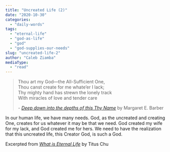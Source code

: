 ```yaml
---
title: "Uncreated Life (2)"
date: "2020-10-30"
categories: 
  - "daily-words"
tags: 
  - "eternal-life"
  - "god-as-life"
  - "god"
  - "god-supplies-our-needs"
slug: "uncreated-life-2"
author: "Caleb Ziamba"
mediaType: 
  - "read"
---
```


> Thou art my God—the All-Sufficient One,  
> Thou canst create for me whate’er I lack;  
> Thy mighty hand has strewn the lonely track  
> With miracles of love and tender care
> 
> \- [_Deep down into the depths of this Thy Name_](https://www.hymnal.net/en/hymn/h/671) by Margaret E. Barber

In our human life, we have many needs. God, as the uncreated and creating One, creates for us whatever it may be that we need. God created my wife for my lack, and God created me for hers. We need to have the realization that this uncreated life, this Creator God, is such a God.

Excerpted from _[What is Eternal Life](https://www.asweetsavor.org/what-is-eternal-life/)_ by Titus Chu
